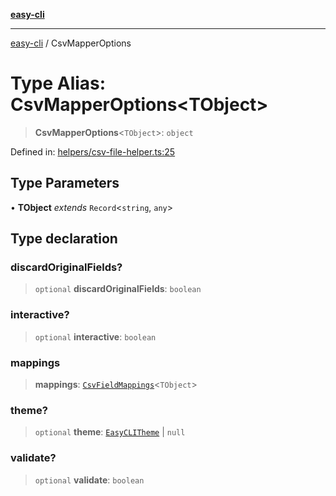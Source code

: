 [**easy-cli**](../README.md)

***

[easy-cli](../globals.md) / CsvMapperOptions

# Type Alias: CsvMapperOptions\<TObject\>

> **CsvMapperOptions**\<`TObject`\>: `object`

Defined in: [helpers/csv-file-helper.ts:25](https://github.com/patrickeaton/easy-cli/blob/ab5cb143feca4db651c6301eb08aa7237cd71b79/src/helpers/csv-file-helper.ts#L25)

## Type Parameters

• **TObject** *extends* `Record`\<`string`, `any`\>

## Type declaration

### discardOriginalFields?

> `optional` **discardOriginalFields**: `boolean`

### interactive?

> `optional` **interactive**: `boolean`

### mappings

> **mappings**: [`CsvFieldMappings`](CsvFieldMappings.md)\<`TObject`\>

### theme?

> `optional` **theme**: [`EasyCLITheme`](../classes/EasyCLITheme.md) \| `null`

### validate?

> `optional` **validate**: `boolean`
